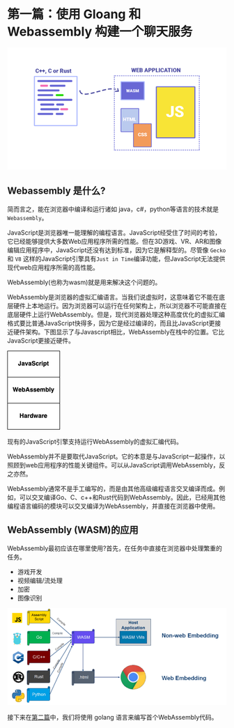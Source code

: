 # 第一篇：使用 Gloang 和 Webassembly 构建一个聊天服务
![](./images/part-1-01.png)
## Webassembly 是什么?
简而言之，能在浏览器中编译和运行诸如 java，c#，python等语言的技术就是 `Webassembly`。

JavaScript是浏览器唯一能理解的编程语言。JavaScript经受住了时间的考验，它已经能够提供大多数Web应用程序所需的性能。但在3D游戏、VR、AR和图像编辑应用程序中，JavaScript还没有达到标准，因为它是解释型的。尽管像 `Gecko` 和 `V8` 这样的JavaScript引擎具有`Just in Time`编译功能，但JavaScript无法提供现代web应用程序所需的高性能。

WebAssembly(也称为wasm)就是用来解决这个问题的。

WebAssembly是浏览器的虚拟汇编语言。当我们说虚拟时，这意味着它不能在底层硬件上本地运行。因为浏览器可以运行在任何架构上，所以浏览器不可能直接在底层硬件上运行WebAssembly。但是，现代浏览器处理这种高度优化的虚拟汇编格式要比普通JavaScript快得多，因为它是经过编译的，而且比JavaScript更接近硬件架构。下图显示了与Javascript相比，WebAssembly在栈中的位置。它比JavaScript更接近硬件。

![](./images/part-1-02.png)

现有的JavaScript引擎支持运行WebAssembly的虚拟汇编代码。

WebAssembly并不是要取代JavaScript。它的本意是与JavaScript一起操作，以照顾到web应用程序的性能关键组件。可以从JavaScript调用WebAssembly，反之亦然。

WebAssembly通常不是手工编写的，而是由其他高级编程语言交叉编译而成。例如，可以交叉编译Go、C、c++和Rust代码到WebAssembly。因此，已经用其他编程语言编码的模块可以交叉编译为WebAssembly，并直接在浏览器中使用。

## WebAssembly (WASM)的应用
WebAssembly最初应该在哪里使用?首先，在任务中直接在浏览器中处理繁重的任务。

- 游戏开发
- 视频编辑/流处理
- 加密
- 图像识别

![](./images/part-1-03.png)

接下来在[第二篇](./part-2.md)中，我们将使用 golang 语言来编写首个WebAssembly代码。